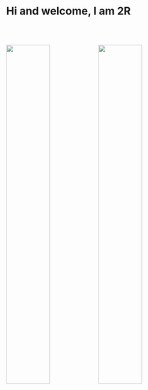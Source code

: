 <h1>Hi and welcome, I am 2R<h1> 
<br>
<a href="https://github.com/Reda96R">
<img align="left" width= "48%" src="https://github-readme-stats.vercel.app/api?username=Reda96R&show_icons=true&theme=codeSTACKr"/></a>

<a href="https://github.com/Reda96R">
<img align="left" width= "48%" src="https://github-readme-stats.vercel.app/api/top-langs/?username=Reda96R&show_icons=true&theme=codeSTACKr&layout=compact"/></a>

<!-- <img align="left" src="https://img.shields.io/badge/VIM-%2311AB00.svg?style=for-the-badge&logo=vim&logoColor=white)"/>
<img align="left" src="https://img.shields.io/badge/sublime_text-%23575757.svg?style=for-the-badge&logo=sublime-text&logoColor=important"/>
<img align="left" src="https://img.shields.io/badge/Visual%20Studio%20Code-0078d7.svg?style=for-the-badge&logo=visual-studio-code&logoColor=white"/>
<img align="left" src="https://img.shields.io/badge/Sketch-FFB387?style=for-the-badge&logo=sketch&logoColor=black"/>
<img align="left" src="https://img.shields.io/badge/Gimp-657D8B?style=for-the-badge&logo=gimp&logoColor=FFFFFF"/>
<img align="left" src="https://img.shields.io/badge/adobe-%23FF0000.svg?style=for-the-badge&logo=adobe&logoColor=white"/>


  
